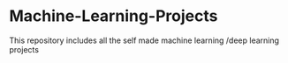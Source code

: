 # Machine-Learning-Projects
This repository includes all the self made machine learning /deep learning projects
